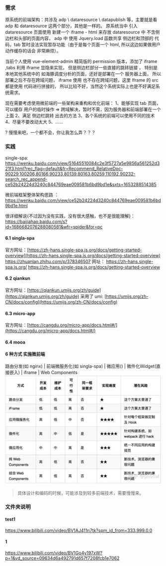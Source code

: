 ### 需求
原系统的前端架构：共涉及 adp \ dataresource \ datapublish 等，主要就是看 adp 和 dataresource 这两个部分，其他是一样的。
原系统当中 引入 dataresource 页面使用 新建一个 iframe - html 来存放 dataresource 中 不含侧边栏和头部的页面内容，
adp 中 使用 Jquery.load 函数共享 侧边栏和顶部的 代码，tab 暂时没法实现暂存功能（由于是每个页面一个 html, 所以这边如果做用户动作缓存的话会
非常麻烦）。

当前个人使用 vue-element-admin 精简版的 permission 版本，添加了 iframe ,tabs 利用 iframe 显隐来实现，
但是侧边栏部分一些直接的跳转链接 ， 特别是 本地其他系统中的 如海豚调度分析的页面，还好是部署在一个 服务器上面，
所以部署之后不存在跨域问题， iframe 使用 也不存在跨域问题，这里 Iframe 的 src 都是使用 代码进行拼接的，
所以比较不好，当然这个系统实际上也是不好满足系统需求。

现在需要考虑使用微前端的一些架构来重构和优化前端：
1、能够实现 tab 页面，可以缓存 用户的临时操作  => 跨域解决，暂时不需，因为服务器和前端部署在一个上面
2、满足 侧边栏跳转 出去的方法
3、各个系统的前端可以使用不同的技术
4、尽量不要改动太大
5、......

? 慢慢来吧，一个都不会，你让我怎么弄？？？


### 实践
single-spa: https://wenku.baidu.com/view/51645510084c2e3f5727a5e9856a561252d321f3.html?rec_flag=default&fr=Recommend_RelativeDoc-90229,100206,80166,90233,80139,80163,80259,110192,90232-search_rec_append-ce52b24224d3240c844769eae009581b6bd9bd1e&sxts=1653288514385

微前端框架整体架构思路 ： 
https://wenku.baidu.com/view/ce52b24224d3240c844769eae009581b6bd9bd1e.html

很详细解说{不过因为没有实践，没有很大感触，也不是很能理解}：
https://baijiahao.baidu.com/s?id=1686682076288080581&wfr=spider&for=pc

#### 6.1 singla-spa 
官方网址：[https://zh-hans.single-spa.js.org/docs/getting-started-overview](https://zh-hans.single-spa.js.org/docs/getting-started-overview)
https://zhuanlan.zhihu.com/p/378346507
网址：
https://zh-hans.single-spa.js.org/
https://zh-hans.single-spa.js.org/docs/getting-started-overview

#### 6.2 qiankun
官方网址：[https://qiankun.umijs.org/zh/guide](https://qiankun.umijs.org/zh/guide)
采用了 umi: [https://umijs.org/zh-CN/docs/config](https://umijs.org/zh-CN/docs/config)

#### 6.3 micro-app
官方网址：[https://cangdu.org/micro-app/docs.html#/](https://cangdu.org/micro-app/docs.html#/)

#### 6.4 mooa

#### 6 种方式 实施微前端
路由分发(如 nginx) | 前端微服务化(如 singla-spa) | 微应用() | 微件化Widget(直接嵌入) | iframe | Web Components
![](./img/1.png)
> 具体设计和编码的时候，可能涉及到较多前端技术，需要慢慢来。


### 文件夹说明
#### test1
https://www.bilibili.com/video/BV1AJ411n7tk?spm_id_from=333.999.0.0


#### 1
https://www.bilibili.com/video/BV1Go4y197xW?p=1&vd_source=09634d6a492791d657f7208fcb1e7062